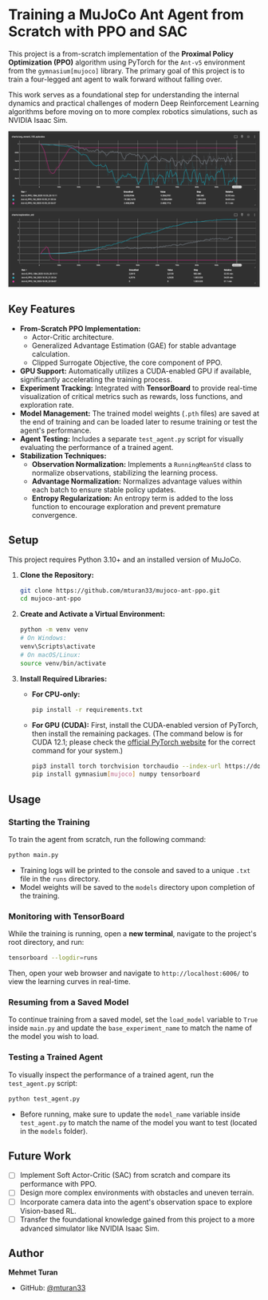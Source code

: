 # Training a MuJoCo Ant Agent from Scratch with PPO and SAC

This project is a from-scratch implementation of the **Proximal Policy Optimization (PPO)** algorithm using PyTorch for the `Ant-v5` environment from the `gymnasium[mujoco]` library. The primary goal of this project is to train a four-legged ant agent to walk forward without falling over.

This work serves as a foundational step for understanding the internal dynamics and practical challenges of modern Deep Reinforcement Learning algorithms before moving on to more complex robotics simulations, such as NVIDIA Isaac Sim.

![TensorBoard Graphs](assets/tensorboard_screenshot.png)

## Key Features

- **From-Scratch PPO Implementation:**
    - Actor-Critic architecture.
    - Generalized Advantage Estimation (GAE) for stable advantage calculation.
    - Clipped Surrogate Objective, the core component of PPO.
- **GPU Support:** Automatically utilizes a CUDA-enabled GPU if available, significantly accelerating the training process.
- **Experiment Tracking:** Integrated with **TensorBoard** to provide real-time visualization of critical metrics such as rewards, loss functions, and exploration rate.
- **Model Management:** The trained model weights (`.pth` files) are saved at the end of training and can be loaded later to resume training or test the agent's performance.
- **Agent Testing:** Includes a separate `test_agent.py` script for visually evaluating the performance of a trained agent.
- **Stabilization Techniques:**
    - **Observation Normalization:** Implements a `RunningMeanStd` class to normalize observations, stabilizing the learning process.
    - **Advantage Normalization:** Normalizes advantage values within each batch to ensure stable policy updates.
    - **Entropy Regularization:** An entropy term is added to the loss function to encourage exploration and prevent premature convergence.

## Setup

This project requires Python 3.10+ and an installed version of MuJoCo.

1.  **Clone the Repository:**
    ```bash
    git clone https://github.com/mturan33/mujoco-ant-ppo.git
    cd mujoco-ant-ppo
    ```

2.  **Create and Activate a Virtual Environment:**
    ```bash
    python -m venv venv
    # On Windows:
    venv\Scripts\activate
    # On macOS/Linux:
    source venv/bin/activate
    ```

3.  **Install Required Libraries:**
    - **For CPU-only:**
        ```bash
        pip install -r requirements.txt
        ```
    - **For GPU (CUDA):** First, install the CUDA-enabled version of PyTorch, then install the remaining packages. (The command below is for CUDA 12.1; please check the [official PyTorch website](https://pytorch.org/get-started/locally/) for the correct command for your system.)
        ```bash
        pip3 install torch torchvision torchaudio --index-url https://download.pytorch.org/whl/cu121
        pip install gymnasium[mujoco] numpy tensorboard
        ```

## Usage

### Starting the Training

To train the agent from scratch, run the following command:
```bash
python main.py
```
- Training logs will be printed to the console and saved to a unique `.txt` file in the `runs` directory.
- Model weights will be saved to the `models` directory upon completion of the training.

### Monitoring with TensorBoard

While the training is running, open a **new terminal**, navigate to the project's root directory, and run:
```bash
tensorboard --logdir=runs
```
Then, open your web browser and navigate to `http://localhost:6006/` to view the learning curves in real-time.

### Resuming from a Saved Model

To continue training from a saved model, set the `load_model` variable to `True` inside `main.py` and update the `base_experiment_name` to match the name of the model you wish to load.

### Testing a Trained Agent

To visually inspect the performance of a trained agent, run the `test_agent.py` script:
```bash
python test_agent.py
```
- Before running, make sure to update the `model_name` variable inside `test_agent.py` to match the name of the model you want to test (located in the `models` folder).

## Future Work

- [ ] Implement Soft Actor-Critic (SAC) from scratch and compare its performance with PPO.
- [ ] Design more complex environments with obstacles and uneven terrain.
- [ ] Incorporate camera data into the agent's observation space to explore Vision-based RL.
- [ ] Transfer the foundational knowledge gained from this project to a more advanced simulator like NVIDIA Isaac Sim.

## Author

**Mehmet Turan**
- GitHub: [@mturan33](https://github.com/mturan33)
